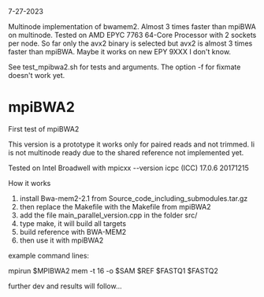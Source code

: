 7-27-2023

Multinode implementation of bwamem2.
Almost 3 times faster than mpiBWA on multinode.
Tested on AMD EPYC 7763 64-Core Processor with 2 sockets per node.
So far only the avx2 binary is selected but avx2 is almost 3 times faster than
mpiBWA. Maybe it works on new EPY 9XXX I don't know.

See test_mpibwa2.sh for tests and arguments.
The option -f for fixmate doesn't work yet.

# mpiBWA2

First test of mpiBWA2

This version is a prototype it works only for paired reads and not trimmed. 
Ii is not multinode ready due to the shared reference not implemented yet.


Tested on Intel Broadwell 
with mpicxx --version
icpc (ICC) 17.0.6 20171215

How it works

1) install Bwa-mem2-2.1 from Source_code_including_submodules.tar.gz
2) then replace the Makefile with the Makefile from mpiBWA2
3) add the file main_parallel_version.cpp in the folder src/
4) type make, it will build all targets 
5) build reference with BWA-MEM2
6) then use it with mpiBWA2

example command lines:

mpirun $MPIBWA2 mem -t 16 -o $SAM $REF $FASTQ1 $FASTQ2

further dev and results will follow...
